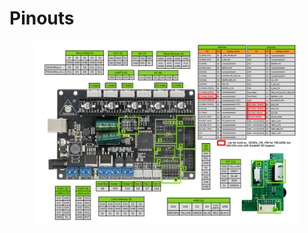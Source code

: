 # Pinouts

<figure><img src="../../../../.gitbook/assets/Trigorilla_v1.1.png" alt=""><figcaption></figcaption></figure>
